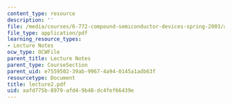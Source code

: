 ```yaml
---
content_type: resource
description: ''
file: /media/courses/6-772-compound-semiconductor-devices-spring-2003/aafd775b8979afd49b48dc4fef66439e_lecture2.pdf
file_type: application/pdf
learning_resource_types:
- Lecture Notes
ocw_type: OCWFile
parent_title: Lecture Notes
parent_type: CourseSection
parent_uid: e7559502-39ab-9967-4a94-0145a1adb63f
resourcetype: Document
title: lecture2.pdf
uid: aafd775b-8979-afd4-9b48-dc4fef66439e
---
```


